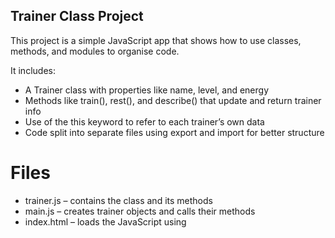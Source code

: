 ## Trainer Class Project

This project is a simple JavaScript app that shows how to use classes, methods, and modules to organise code.

It includes:
- A Trainer class with properties like name, level, and energy
- Methods like train(), rest(), and describe() that update and return trainer info
- Use of the this keyword to refer to each trainer’s own data
- Code split into separate files using export and import for better structure

# Files
- trainer.js – contains the class and its methods
- main.js – creates trainer objects and calls their methods
- index.html – loads the JavaScript using <script type="module">
